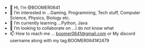 - 👋 Hi, I’m @BOOMER0641
- 👀 I’m interested in ...Gaming, Programming, Tech stuff, Computer Science, Physics, Biology etc.
- 🌱 I’m currently learning ...Python, Java
- 💞️ I’m looking to collaborate on ...I do not know what
- 📫 How to reach me ... boomer0641@gmail.com or My discord username along with my tag:BOOMER0641#2479

<!---
BOOMER0641/BOOMER0641 is a ✨ special ✨ repository because its `README.md` (this file) appears on your GitHub profile.
You can click the Preview link to take a look at your changes.
--->
